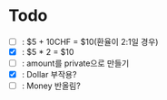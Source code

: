 # Todo

- [ ] : $5 + 10CHF = $10(환율이 2:1일 경우)
- [x] : $5 * 2 = $10
- [ ] : amount를 private으로 만들기
- [x] : Dollar 부작용?
- [ ] : Money 반올림?
